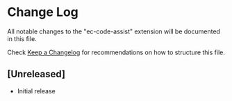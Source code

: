 # Change Log

All notable changes to the "ec-code-assist" extension will be documented in this file.

Check [Keep a Changelog](http://keepachangelog.com/) for recommendations on how to structure this file.

## [Unreleased]

- Initial release